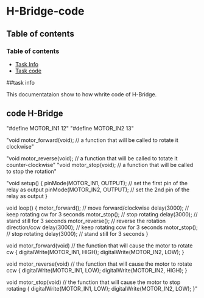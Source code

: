 # H-Bridge-code

## Table of contents

### Table of contents

* [Task Info](#task-info)
* [Task code](#task-code)

##task info

This documentataion show to how whrite code of H-Bridge.

## code H-Bridge

"#define MOTOR_IN1 12" 
"#define MOTOR_IN2 13"  

"void motor_forward(void);  // a function that will be called to rotate it clockwise"

"void motor_reverse(void);  // a function that will be called to totate it counter-clockwise"
"void motor_stop(void);     // a function that will be called to stop the rotation"

"void setup() {
  pinMode(MOTOR_IN1, OUTPUT);  // set the first pin of the relay as output
  pinMode(MOTOR_IN2, OUTPUT);  // set the 2nd pin of the relay as output
}

void loop() {
  motor_forward();             // move forward/clockwise
  delay(3000);                 // keep rotating cw for 3 seconds
  motor_stop();                // stop rotating
  delay(3000);                 // stand still for 3 seconds
  motor_reverse();             // reverse the rotation direction/ccw
  delay(3000);                 // keep rotating ccw for 3 seconds
  motor_stop();                // stop rotating
  delay(3000);                 // stand still for 3 seconds
}

void motor_forward(void)       // the function that will cause the motor to rotate cw
{
  digitalWrite(MOTOR_IN1, HIGH);
  digitalWrite(MOTOR_IN2, LOW);
}

void motor_reverse(void)       // the function that will cause the motor to rotate ccw
{
  digitalWrite(MOTOR_IN1, LOW);
  digitalWrite(MOTOR_IN2, HIGH);
}

void motor_stop(void)          // the function that will cause the motor to stop rotating
{
  digitalWrite(MOTOR_IN1, LOW);
  digitalWrite(MOTOR_IN2, LOW);
}"



















